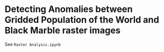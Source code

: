 # Detecting Anomalies between Gridded Population of the World and Black Marble raster images

See `Raster Analysis.ipynb`
